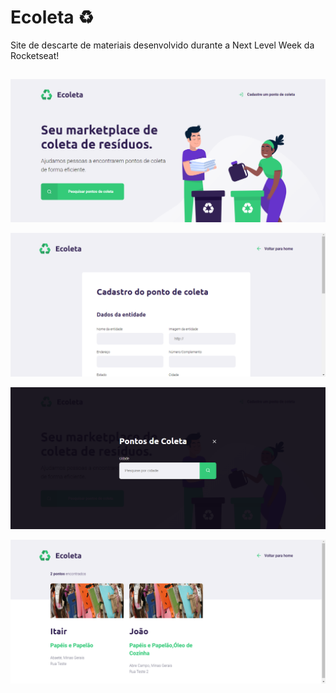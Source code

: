 # Ecoleta ♻️
 Site de descarte de materiais desenvolvido durante a Next Level Week da Rocketseat!
##

 <p align="center">
<img src="https://github.com/MatheusFranciscone/site-ecoleta/blob/master/images/print1.png">
</p>
 <p align="center">
<img src="https://github.com/MatheusFranciscone/site-ecoleta/blob/master/images/print2.png">
</p>
 <p align="center">
<img src="https://github.com/MatheusFranciscone/site-ecoleta/blob/master/images/print3.png">
</p>
 <p align="center">
<img src="https://github.com/MatheusFranciscone/site-ecoleta/blob/master/images/print4.png">
</p>


